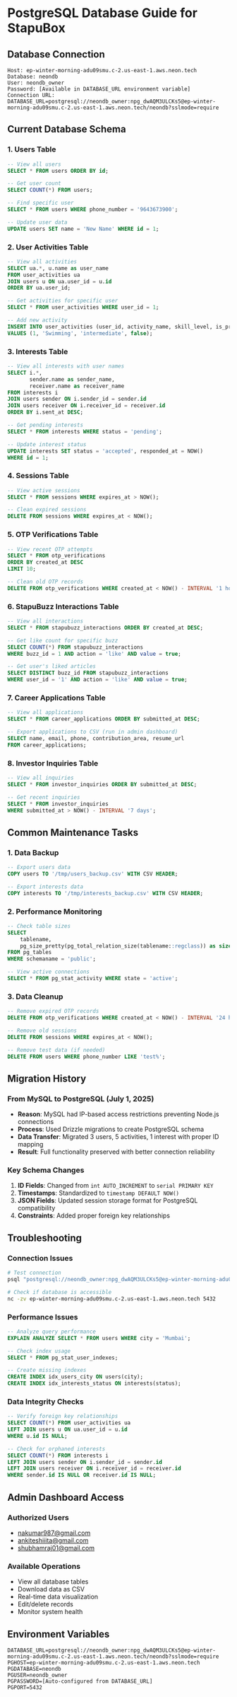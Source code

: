 # PostgreSQL Database Guide for StapuBox

## Database Connection
```
Host: ep-winter-morning-adu09smu.c-2.us-east-1.aws.neon.tech
Database: neondb
User: neondb_owner
Password: [Available in DATABASE_URL environment variable]
Connection URL: DATABASE_URL=postgresql://neondb_owner:npg_dwAQM3ULCKs5@ep-winter-morning-adu09smu.c-2.us-east-1.aws.neon.tech/neondb?sslmode=require
```

## Current Database Schema

### 1. Users Table
```sql
-- View all users
SELECT * FROM users ORDER BY id;

-- Get user count
SELECT COUNT(*) FROM users;

-- Find specific user
SELECT * FROM users WHERE phone_number = '9643673900';

-- Update user data
UPDATE users SET name = 'New Name' WHERE id = 1;
```

### 2. User Activities Table
```sql
-- View all activities
SELECT ua.*, u.name as user_name 
FROM user_activities ua 
JOIN users u ON ua.user_id = u.id 
ORDER BY ua.user_id;

-- Get activities for specific user
SELECT * FROM user_activities WHERE user_id = 1;

-- Add new activity
INSERT INTO user_activities (user_id, activity_name, skill_level, is_primary) 
VALUES (1, 'Swimming', 'intermediate', false);
```

### 3. Interests Table
```sql
-- View all interests with user names
SELECT i.*, 
       sender.name as sender_name, 
       receiver.name as receiver_name
FROM interests i
JOIN users sender ON i.sender_id = sender.id
JOIN users receiver ON i.receiver_id = receiver.id
ORDER BY i.sent_at DESC;

-- Get pending interests
SELECT * FROM interests WHERE status = 'pending';

-- Update interest status
UPDATE interests SET status = 'accepted', responded_at = NOW() 
WHERE id = 1;
```

### 4. Sessions Table
```sql
-- View active sessions
SELECT * FROM sessions WHERE expires_at > NOW();

-- Clean expired sessions
DELETE FROM sessions WHERE expires_at < NOW();
```

### 5. OTP Verifications Table
```sql
-- View recent OTP attempts
SELECT * FROM otp_verifications 
ORDER BY created_at DESC 
LIMIT 10;

-- Clean old OTP records
DELETE FROM otp_verifications WHERE created_at < NOW() - INTERVAL '1 hour';
```

### 6. StapuBuzz Interactions Table
```sql
-- View all interactions
SELECT * FROM stapubuzz_interactions ORDER BY created_at DESC;

-- Get like count for specific buzz
SELECT COUNT(*) FROM stapubuzz_interactions 
WHERE buzz_id = 1 AND action = 'like' AND value = true;

-- Get user's liked articles
SELECT DISTINCT buzz_id FROM stapubuzz_interactions 
WHERE user_id = '1' AND action = 'like' AND value = true;
```

### 7. Career Applications Table
```sql
-- View all applications
SELECT * FROM career_applications ORDER BY submitted_at DESC;

-- Export applications to CSV (run in admin dashboard)
SELECT name, email, phone, contribution_area, resume_url 
FROM career_applications;
```

### 8. Investor Inquiries Table
```sql
-- View all inquiries
SELECT * FROM investor_inquiries ORDER BY submitted_at DESC;

-- Get recent inquiries
SELECT * FROM investor_inquiries 
WHERE submitted_at > NOW() - INTERVAL '7 days';
```

## Common Maintenance Tasks

### 1. Data Backup
```sql
-- Export users data
COPY users TO '/tmp/users_backup.csv' WITH CSV HEADER;

-- Export interests data
COPY interests TO '/tmp/interests_backup.csv' WITH CSV HEADER;
```

### 2. Performance Monitoring
```sql
-- Check table sizes
SELECT 
    tablename,
    pg_size_pretty(pg_total_relation_size(tablename::regclass)) as size
FROM pg_tables 
WHERE schemaname = 'public';

-- View active connections
SELECT * FROM pg_stat_activity WHERE state = 'active';
```

### 3. Data Cleanup
```sql
-- Remove expired OTP records
DELETE FROM otp_verifications WHERE created_at < NOW() - INTERVAL '24 hours';

-- Remove old sessions
DELETE FROM sessions WHERE expires_at < NOW();

-- Remove test data (if needed)
DELETE FROM users WHERE phone_number LIKE 'test%';
```

## Migration History

### From MySQL to PostgreSQL (July 1, 2025)
- **Reason**: MySQL had IP-based access restrictions preventing Node.js connections
- **Process**: Used Drizzle migrations to create PostgreSQL schema
- **Data Transfer**: Migrated 3 users, 5 activities, 1 interest with proper ID mapping
- **Result**: Full functionality preserved with better connection reliability

### Key Schema Changes
1. **ID Fields**: Changed from `int AUTO_INCREMENT` to `serial PRIMARY KEY`
2. **Timestamps**: Standardized to `timestamp DEFAULT NOW()`
3. **JSON Fields**: Updated session storage format for PostgreSQL compatibility
4. **Constraints**: Added proper foreign key relationships

## Troubleshooting

### Connection Issues
```bash
# Test connection
psql "postgresql://neondb_owner:npg_dwAQM3ULCKs5@ep-winter-morning-adu09smu.c-2.us-east-1.aws.neon.tech/neondb?sslmode=require"

# Check if database is accessible
nc -zv ep-winter-morning-adu09smu.c-2.us-east-1.aws.neon.tech 5432
```

### Performance Issues
```sql
-- Analyze query performance
EXPLAIN ANALYZE SELECT * FROM users WHERE city = 'Mumbai';

-- Check index usage
SELECT * FROM pg_stat_user_indexes;

-- Create missing indexes
CREATE INDEX idx_users_city ON users(city);
CREATE INDEX idx_interests_status ON interests(status);
```

### Data Integrity Checks
```sql
-- Verify foreign key relationships
SELECT COUNT(*) FROM user_activities ua 
LEFT JOIN users u ON ua.user_id = u.id 
WHERE u.id IS NULL;

-- Check for orphaned interests
SELECT COUNT(*) FROM interests i
LEFT JOIN users sender ON i.sender_id = sender.id
LEFT JOIN users receiver ON i.receiver_id = receiver.id
WHERE sender.id IS NULL OR receiver.id IS NULL;
```

## Admin Dashboard Access

### Authorized Users
- nakumar987@gmail.com
- ankiteshiiita@gmail.com  
- shubhamraj01@gmail.com

### Available Operations
- View all database tables
- Download data as CSV
- Real-time data visualization
- Edit/delete records
- Monitor system health

## Environment Variables
```
DATABASE_URL=postgresql://neondb_owner:npg_dwAQM3ULCKs5@ep-winter-morning-adu09smu.c-2.us-east-1.aws.neon.tech/neondb?sslmode=require
PGHOST=ep-winter-morning-adu09smu.c-2.us-east-1.aws.neon.tech
PGDATABASE=neondb
PGUSER=neondb_owner
PGPASSWORD=[Auto-configured from DATABASE_URL]
PGPORT=5432
```